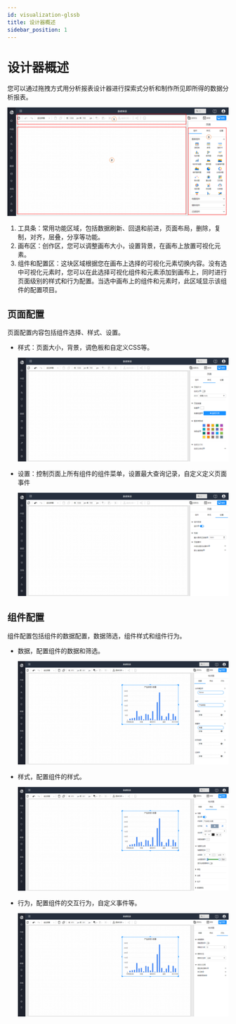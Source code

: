 ```yaml
---
id: visualization-glssb
title: 设计器概述
sidebar_position: 1
---
```

# 设计器概述

您可以通过拖拽方式用分析报表设计器进行探索式分析和制作所见即所得的数据分析报表。

<div align="left"><img src="../../static/img/datafor/visualizer/image-20230106211146141.png"    /></div>

1. 工具条：常用功能区域，包括数据刷新、回退和前进，页面布局，删除，复制，对齐，层叠，分享等功能。
2. 画布区：创作区，您可以调整画布大小，设置背景，在画布上放置可视化元素。
3. 组件和配置区：这块区域根据您在画布上选择的可视化元素切换内容。没有选中可视化元素时，您可以在此选择可视化组件和元素添加到画布上，同时进行页面级别的样式和行为配置。当选中画布上的组件和元素时，此区域显示该组件的配置项目。

## 页面配置

页面配置内容包括组件选择、样式、设置。

- 样式：页面大小，背景，调色板和自定义CSS等。

  <div align="left"><img src="../../static/img/datafor/visualizer/image-20230106213113783.png"    /></div>

- 设置：控制页面上所有组件的组件菜单，设置最大查询记录，自定义定义页面事件

  <div align="left"><img src="../../static/img/datafor/visualizer/image-20230106213134329.png"    /></div>

## 组件配置

组件配置包括组件的数据配置，数据筛选，组件样式和组件行为。

- 数据，配置组件的数据和筛选。

  <div align="left"><img src="../../static/img/datafor/visualizer/image-20230106213714007.png"    /></div>

- 样式，配置组件的样式。

  <div align="left"><img src="../../static/img/datafor/visualizer/image-20230106213901154.png"    /></div>

- 行为，配置组件的交互行为，自定义事件等。

  <div align="left"><img src="../../static/img/datafor/visualizer/image-20230106213917426.png"    /></div>

